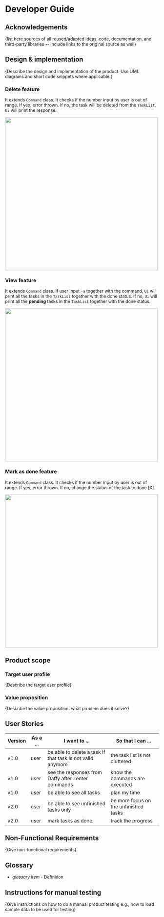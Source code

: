 # Developer Guide

## Acknowledgements

{list here sources of all reused/adapted ideas, code, documentation, and third-party libraries -- include links to the original source as well}

## Design & implementation

{Describe the design and implementation of the product. Use UML diagrams and short code snippets where applicable.}

### Delete feature
It extends `Command` class. It checks if the number input by user is out of range. If yes, error thrown. If no, the task will be deleted from the `TaskList`. `Ui` will print the response. 


<img src="https://user-images.githubusercontent.com/54061328/141602529-1b8bafe0-c4d5-4b3a-a37f-3cc05a76fe53.png" width="500">


### View feature
It extends `Command` class. If user input `-a` together with the command, `Ui` will print all the tasks in the `TaskList` together with the done status. If no,  `Ui` will print all the  **pending** tasks in the `TaskList` together with the done status.

<img src="https://user-images.githubusercontent.com/54061328/141602241-1b488747-bb15-4765-a166-92329cbb757e.png" width="500">


### Mark as done feature
It extends `Command` class. It checks if the number input by user is out of range. If yes, error thrown. If no, change the status of the task to done [X]. 

<img src="https://user-images.githubusercontent.com/54061328/141602402-9c7d0e5f-db45-499c-b1d3-387546ff3179.png" width="500">


## Product scope
### Target user profile

{Describe the target user profile}

### Value proposition

{Describe the value proposition: what problem does it solve?}

## User Stories

|Version| As a ... | I want to ... | So that I can ...|
|--------|----------|---------------|------------------|
|v1.0|user|be able to delete a task if that task is not valid anymore|the task list is not cluttered|
|v1.0|user|see the responses from Daffy after I enter commands|know the commands are executed|
|v1.0|user|be able to see all tasks|plan my time|
|v2.0|user|be able to see unfinished tasks only|be more focus on the unfinished tasks|
|v2.0|user|mark tasks as done|track the progress|



## Non-Functional Requirements

{Give non-functional requirements}

## Glossary

* *glossary item* - Definition

## Instructions for manual testing

{Give instructions on how to do a manual product testing e.g., how to load sample data to be used for testing}
